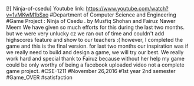 [![ Ninja-of-csedu]
Youtube link: https://www.youtube.com/watch?v=1vMKwM1bSxo
#Department of Computer Science and Engineering
#Game Project : Ninja of Csedu .
by Musfiq Shohan and Fairuz Nawer Meem
We have given so much efforts for this during the last two months.
but we were very unlucky cz we ran out of time and couldn't add highscores feature and show to our teachers :(
however, I completed the game and this is the final version.
for last two months our inspiration was if we really need to build and design a game, we will try our best. We really work hard and special thank to Fairuz because without her help my game could be only worthy of being a facebook uploaded video not a complete game project.
#CSE-1211
#November 26,2016
#1st year 2nd semester
#Game_OVER
#satisfaction
